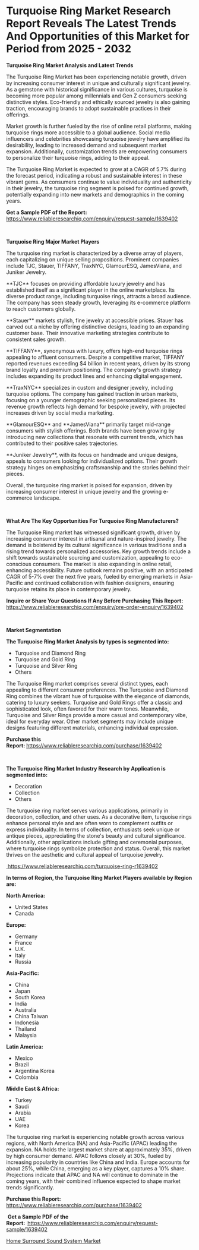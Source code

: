 <p><h1>Turquoise Ring Market Research Report Reveals The Latest Trends And Opportunities of this Market for Period from 2025 - 2032</h1></p><p><strong>Turquoise Ring Market Analysis and Latest Trends</strong></p>
<p><p>The Turquoise Ring Market has been experiencing notable growth, driven by increasing consumer interest in unique and culturally significant jewelry. As a gemstone with historical significance in various cultures, turquoise is becoming more popular among millennials and Gen Z consumers seeking distinctive styles. Eco-friendly and ethically sourced jewelry is also gaining traction, encouraging brands to adopt sustainable practices in their offerings.</p><p>Market growth is further fueled by the rise of online retail platforms, making turquoise rings more accessible to a global audience. Social media influencers and celebrities showcasing turquoise jewelry have amplified its desirability, leading to increased demand and subsequent market expansion. Additionally, customization trends are empowering consumers to personalize their turquoise rings, adding to their appeal.</p><p>The Turquoise Ring Market is expected to grow at a CAGR of 5.7% during the forecast period, indicating a robust and sustainable interest in these vibrant gems. As consumers continue to value individuality and authenticity in their jewelry, the turquoise ring segment is poised for continued growth, potentially expanding into new markets and demographics in the coming years.</p></p>
<p><strong>Get a Sample PDF of the Report:&nbsp;</strong> <a href="https://www.reliableresearchiq.com/enquiry/request-sample/1639402?utm_campaign=3068&utm_medium=2&utm_source=Github&utm_content=ia&utm_term=05042025&utm_id=turquoise-ring">https://www.reliableresearchiq.com/enquiry/request-sample/1639402</a></p>
<p>&nbsp;</p>
<p><strong>Turquoise Ring Major Market Players</strong></p>
<p><p>The turquoise ring market is characterized by a diverse array of players, each capitalizing on unique selling propositions. Prominent companies include TJC, Stauer, TIFFANY, TraxNYC, GlamourESQ, JamesViana, and Juniker Jewelry.</p><p>**TJC** focuses on providing affordable luxury jewelry and has established itself as a significant player in the online marketplace. Its diverse product range, including turquoise rings, attracts a broad audience. The company has seen steady growth, leveraging its e-commerce platform to reach customers globally.</p><p>**Stauer** markets stylish, fine jewelry at accessible prices. Stauer has carved out a niche by offering distinctive designs, leading to an expanding customer base. Their innovative marketing strategies contribute to consistent sales growth.</p><p>**TIFFANY**, synonymous with luxury, offers high-end turquoise rings appealing to affluent consumers. Despite a competitive market, TIFFANY reported revenues exceeding $4 billion in recent years, driven by its strong brand loyalty and premium positioning. The company's growth strategy includes expanding its product lines and enhancing digital engagement.</p><p>**TraxNYC** specializes in custom and designer jewelry, including turquoise options. The company has gained traction in urban markets, focusing on a younger demographic seeking personalized pieces. Its revenue growth reflects high demand for bespoke jewelry, with projected increases driven by social media marketing.</p><p>**GlamourESQ** and **JamesViana** primarily target mid-range consumers with stylish offerings. Both brands have been growing by introducing new collections that resonate with current trends, which has contributed to their positive sales trajectories.</p><p>**Juniker Jewelry**, with its focus on handmade and unique designs, appeals to consumers looking for individualized options. Their growth strategy hinges on emphasizing craftsmanship and the stories behind their pieces.</p><p>Overall, the turquoise ring market is poised for expansion, driven by increasing consumer interest in unique jewelry and the growing e-commerce landscape.</p></p>
<p>&nbsp;</p>
<p><strong>What Are The Key Opportunities For Turquoise Ring Manufacturers?</strong></p>
<p><p>The Turquoise Ring market has witnessed significant growth, driven by increasing consumer interest in artisanal and nature-inspired jewelry. The demand is bolstered by its cultural significance in various traditions and a rising trend towards personalized accessories. Key growth trends include a shift towards sustainable sourcing and customization, appealing to eco-conscious consumers. The market is also expanding in online retail, enhancing accessibility. Future outlook remains positive, with an anticipated CAGR of 5-7% over the next five years, fueled by emerging markets in Asia-Pacific and continued collaboration with fashion designers, ensuring turquoise retains its place in contemporary jewelry.</p></p>
<p><strong>Inquire or Share Your Questions If Any Before Purchasing This Report:</strong> <a href="https://www.reliableresearchiq.com/enquiry/pre-order-enquiry/1639402?utm_campaign=3068&utm_medium=2&utm_source=Github&utm_content=ia&utm_term=05042025&utm_id=turquoise-ring">https://www.reliableresearchiq.com/enquiry/pre-order-enquiry/1639402</a></p>
<p>&nbsp;</p>
<p><strong>Market Segmentation</strong></p>
<p><strong>The Turquoise Ring Market Analysis by types is segmented into:</strong></p>
<p><ul><li>Turquoise and Diamond Ring</li><li>Turquoise and Gold Ring</li><li>Turquoise and Silver Ring</li><li>Others</li></ul></p>
<p><p>The Turquoise Ring market comprises several distinct types, each appealing to different consumer preferences. The Turquoise and Diamond Ring combines the vibrant hue of turquoise with the elegance of diamonds, catering to luxury seekers. Turquoise and Gold Rings offer a classic and sophisticated look, often favored for their warm tones. Meanwhile, Turquoise and Silver Rings provide a more casual and contemporary vibe, ideal for everyday wear. Other market segments may include unique designs featuring different materials, enhancing individual expression.</p></p>
<p><strong>Purchase this Report:&nbsp;</strong><a href="https://www.reliableresearchiq.com/purchase/1639402?utm_campaign=3068&utm_medium=2&utm_source=Github&utm_content=ia&utm_term=05042025&utm_id=turquoise-ring">https://www.reliableresearchiq.com/purchase/1639402</a></p>
<p>&nbsp;</p>
<p><strong>The Turquoise Ring Market Industry Research by Application is segmented into:</strong></p>
<p><ul><li>Decoration</li><li>Collection</li><li>Others</li></ul></p>
<p><p>The turquoise ring market serves various applications, primarily in decoration, collection, and other uses. As a decorative item, turquoise rings enhance personal style and are often worn to complement outfits or express individuality. In terms of collection, enthusiasts seek unique or antique pieces, appreciating the stone's beauty and cultural significance. Additionally, other applications include gifting and ceremonial purposes, where turquoise rings symbolize protection and status. Overall, this market thrives on the aesthetic and cultural appeal of turquoise jewelry.</p></p>
<p><a href="https://www.reliableresearchiq.com/turquoise-ring-r1639402?utm_campaign=3068&utm_medium=2&utm_source=Github&utm_content=ia&utm_term=05042025&utm_id=turquoise-ring">&nbsp;https://www.reliableresearchiq.com/turquoise-ring-r1639402</a></p>
<p><strong>In terms of Region, the Turquoise Ring Market Players available by Region are:</strong></p>
<p>
    <p> <strong> North America: </strong>
        <ul>
            <li>United States</li>
            <li>Canada</li>
        </ul>
        </p> 
    <p> <strong> Europe: </strong>
        <ul>
            <li>Germany</li>
            <li>France</li>
            <li>U.K.</li>
            <li>Italy</li>
            <li>Russia</li>
        </ul>
        </p> 
    <p> <strong> Asia-Pacific: </strong>
        <ul>
            <li>China</li>
            <li>Japan</li>
            <li>South Korea</li>
            <li>India</li>
            <li>Australia</li>
            <li>China Taiwan</li>
            <li>Indonesia</li>
            <li>Thailand</li>
            <li>Malaysia</li>
        </ul>
        </p> 
    <p> <strong> Latin America: </strong>
        <ul>
            <li>Mexico</li>
            <li>Brazil</li>
            <li>Argentina Korea</li>
            <li>Colombia</li>
        </ul>
        </p> 
    <p> <strong> Middle East & Africa: </strong>
        <ul>
            <li>Turkey</li>
            <li>Saudi</li>
            <li>Arabia</li>
            <li>UAE</li>
            <li>Korea</li>
        </ul>
    </p>
    </p>
<p><p>The turquoise ring market is experiencing notable growth across various regions, with North America (NA) and Asia-Pacific (APAC) leading the expansion. NA holds the largest market share at approximately 35%, driven by high consumer demand. APAC follows closely at 30%, fueled by increasing popularity in countries like China and India. Europe accounts for about 25%, while China, emerging as a key player, captures a 10% share. Projections indicate that APAC and NA will continue to dominate in the coming years, with their combined influence expected to shape market trends significantly.</p></p>
<p><strong>Purchase this Report: </strong><a href="https://www.reliableresearchiq.com/purchase/1639402?utm_campaign=3068&utm_medium=2&utm_source=Github&utm_content=ia&utm_term=05042025&utm_id=turquoise-ring">https://www.reliableresearchiq.com/purchase/1639402</a></p>
<p>&nbsp;<strong>Get a Sample PDF of the Report:&nbsp;&nbsp;</strong><a href="https://www.reliableresearchiq.com/enquiry/request-sample/1639402?utm_campaign=3068&utm_medium=2&utm_source=Github&utm_content=ia&utm_term=05042025&utm_id=turquoise-ring">https://www.reliableresearchiq.com/enquiry/request-sample/1639402</a></p>
<p><strong></strong></p>
<p><p><a href="https://github.com/miottaredlin79/Market-Research-Report-List-1/blob/main/home-surround-sound-system-market.md?utm_campaign=3068&utm_medium=2&utm_source=Github&utm_content=ia&utm_term=05042025&utm_id=turquoise-ring">Home Surround Sound System Market</a></p></p>